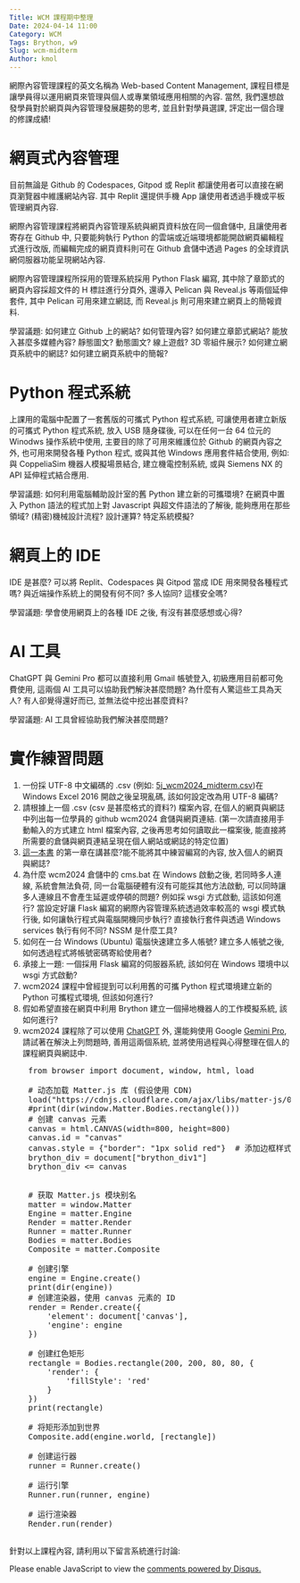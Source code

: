 ```yaml
---
Title: WCM 課程期中整理
Date: 2024-04-14 11:00
Category: WCM
Tags: Brython, w9
Slug: wcm-midterm
Author: kmol
---
```


網際內容管理課程的英文名稱為 Web-based Content Management, 課程目標是讓學員得以運用網頁來管理與個人或專業領域應用相關的內容. 當然, 我們還想啟發學員對於網頁與內容管理發展趨勢的思考, 並且針對學員選課, 評定出一個合理的修課成績!

<!-- PELICAN_END_SUMMARY -->

# 網頁式內容管理

目前無論是 Github 的 Codespaces, Gitpod 或 Replit 都讓使用者可以直接在網頁瀏覽器中維護網站內容. 其中 Replit 還提供手機 App 讓使用者透過手機或平板管理網頁內容.

網際內容管理課程將網頁內容管理系統與網頁資料放在同一個倉儲中, 且讓使用者寄存在 Github 中, 只要能夠執行 Python 的雲端或近端環境都能開啟網頁編輯程式進行改版, 而編輯完成的網頁資料則可在 Github 倉儲中透過 Pages 的全球資訊網伺服器功能呈現網站內容.

網際內容管理課程所採用的管理系統採用 Python Flask 編寫, 其中除了章節式的網頁內容採超文件的 H 標註進行分頁外, 還導入 Pelican 與 Reveal.js 等兩個延伸套件, 其中 Pelican 可用來建立網誌, 而 Reveal.js 則可用來建立網頁上的簡報資料.

學習議題: 如何建立 Github 上的網站? 如何管理內容? 如何建立章節式網站? 能放入甚麼多媒體內容? 靜態圖文? 動態圖文? 線上遊戲? 3D 零組件展示? 如何建立網頁系統中的網誌? 如何建立網頁系統中的簡報?

# Python 程式系統

上課用的電腦中配置了一套舊版的可攜式 Python 程式系統, 可讓使用者建立新版的可攜式 Python 程式系統, 放入 USB 隨身碟後, 可以在任何一台 64 位元的 Winodws 操作系統中使用, 主要目的除了可用來維護位於 Github 的網頁內容之外, 也可用來開發各種 Python 程式, 或與其他 Windows 應用套件結合使用, 例如: 與 CoppeliaSim 機器人模擬場景結合, 建立機電控制系統, 或與 Siemens NX 的 API 延伸程式結合應用.

學習議題: 如何利用電腦輔助設計室的舊 Python 建立新的可攜環境? 在網頁中置入 Python 語法的程式加上對 Javascript 與超文件語法的了解後, 能夠應用在那些領域? (精密)機械設計流程? 設計運算? 特定系統模擬?

# 網頁上的 IDE

IDE 是甚麼? 可以將 Replit、Codespaces 與 Gitpod 當成 IDE 用來開發各種程式嗎? 與近端操作系統上的開發有何不同? 多人協同? 這樣安全嗎?

學習議題: 學會使用網頁上的各種 IDE 之後, 有沒有甚麼感想或心得?

# AI 工具

ChatGPT 與 Gemini Pro 都可以直接利用 Gmail 帳號登入, 初級應用目前都可免費使用, 這兩個 AI 工具可以協助我們解決甚麼問題? 為什麼有人驚這些工具為天人? 有人卻覺得還好而已, 並無法從中挖出甚麼資料?

學習議題: AI 工具曾經協助我們解決甚麼問題? 

# 實作練習問題

1. 一份採 UTF-8 中文編碼的 .csv (例如: [5j_wcm2024_midterm.csv](http://229.cycu.org/5j_wcm2024_midterm.csv))在 Windows Excel 2016 開啟之後呈現亂碼, 該如何設定改為用 UTF-8 編碼?
2. 請根據上一個 .csv (csv 是甚麼格式的資料?) 檔案內容, 在個人的網頁與網誌中列出每一位學員的 github wcm2024 倉儲與網頁連結. (第一次請直接用手動輸入的方式建立 html 檔案內容, 之後再思考如何讀取此一檔案後, 能直接將所需要的倉儲與網頁連結呈現在個人網站或網誌的特定位置)
3. [這一本書](http://229.cycu.org/2023%20Programming%20for%20Absolute%20Beginners%20-%20Using%20the%20JavaScript%20Programming%20Language.pdf) 的第一章在講甚麼?能不能將其中練習編寫的內容, 放入個人的網頁與網誌?
4. 為什麼 wcm2024 倉儲中的 cms.bat 在 Windows 啟動之後, 若同時多人連線, 系統會無法負荷, 同一台電腦硬體有沒有可能採其他方法啟動, 可以同時讓多人連線且不會產生延遲或停頓的問題? 例如採 wsgi 方式啟動, 這該如何進行? 當設定好讓 Flask 編寫的網際內容管理系統透過效率較高的 wsgi 模式執行後, 如何讓執行程式與電腦開機同步執行? 直接執行套件與透過 Windows services 執行有何不同? NSSM 是什麼工具?
5. 如何在一台 Windows (Ubuntu) 電腦快速建立多人帳號? 建立多人帳號之後, 如何透過程式將帳號密碼寄給使用者?
6. 承接上一題: 一個採用 Flask 編寫的伺服器系統, 該如何在  Windows 環境中以 wsgi 方式啟動?
7. wcm2024 課程中曾經提到可以利用舊的可攜 Python 程式環境建立新的 Python 可攜程式環境, 但該如何進行?
8. 假如希望直接在網頁中利用 Brython 建立一個掃地機器人的工作模擬系統, 該如何進行?
9. wcm2024 課程除了可以使用 [ChatGPT] 外, 還能夠使用 Google [Gemini Pro], 請試著在解決上列問題時, 善用這兩個系統, 並將使用過程與心得整理在個人的課程網頁與網誌中.
<pre class="brush: python">
    from browser import document, window, html, load

    # 动态加载 Matter.js 库 (假设使用 CDN)
    load("https://cdnjs.cloudflare.com/ajax/libs/matter-js/0.19.0/matter.min.js")
    #print(dir(window.Matter.Bodies.rectangle()))
    # 创建 canvas 元素
    canvas = html.CANVAS(width=800, height=800)
    canvas.id = "canvas"
    canvas.style = {"border": "1px solid red"}  # 添加边框样式
    brython_div = document["brython_div1"]
    brython_div <= canvas


    # 获取 Matter.js 模块别名
    matter = window.Matter
    Engine = matter.Engine
    Render = matter.Render
    Runner = matter.Runner
    Bodies = matter.Bodies
    Composite = matter.Composite

    # 创建引擎
    engine = Engine.create()
    print(dir(engine))
    # 创建渲染器，使用 canvas 元素的 ID
    render = Render.create({
        'element': document['canvas'],
        'engine': engine
    })

    # 创建红色矩形
    rectangle = Bodies.rectangle(200, 200, 80, 80, {
        'render': {
            'fillStyle': 'red'
        }
    })
    print(rectangle)

    # 将矩形添加到世界
    Composite.add(engine.world, [rectangle])

    # 创建运行器
    runner = Runner.create()

    # 运行引擎
    Runner.run(runner, engine)

    # 运行渲染器
    Render.run(render)

</pre>

[ChatGPT]: https://chat.openai.com/
[Gemini Pro]: https://developers.googleblog.com/2024/04/gemini-15-pro-in-public-preview-with-new-features.html

針對以上課程內容, 請利用以下留言系統進行討論:

<div id="disqus_thread"></div>
<script>
/**
    *  RECOMMENDED CONFIGURATION VARIABLES: EDIT AND UNCOMMENT THE SECTION BELOW TO INSERT DYNAMIC VALUES FROM YOUR PLATFORM OR CMS.
    *  LEARN WHY DEFINING THESE VARIABLES IS IMPORTANT: https://disqus.com/admin/universalcode/#configuration-variables    */
    /*
    var disqus_config = function () {
    this.page.url = PAGE_URL;  // Replace PAGE_URL with your page's canonical URL variable
    this.page.identifier = PAGE_IDENTIFIER; // Replace PAGE_IDENTIFIER with your page's unique identifier variable
    };
    */
    (function() { // DON'T EDIT BELOW THIS LINE
    var d = document, s = d.createElement('script');
    s.src = 'https://https-mde-tw-eng.disqus.com/embed.js';
    s.setAttribute('data-timestamp', +new Date());
    (d.head || d.body).appendChild(s);
    })();
</script>
<noscript>Please enable JavaScript to view the <a href="https://disqus.com/?ref_noscript">comments powered by Disqus.</a></noscript>